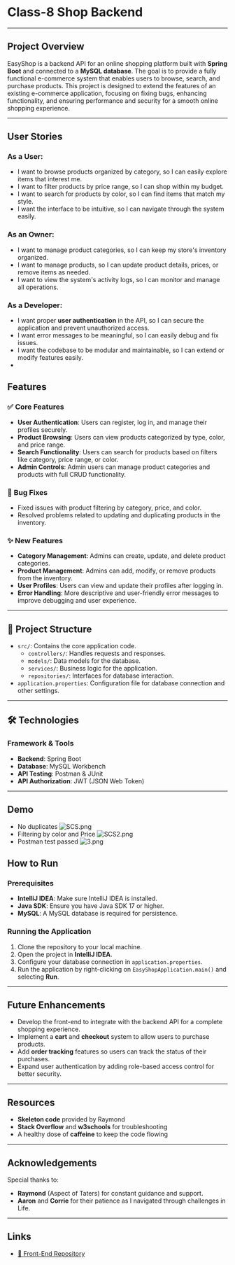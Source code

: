 # Class-8 Shop Backend

---

## Project Overview

EasyShop is a backend API for an online shopping platform built with **Spring Boot** and connected to a **MySQL database**. The goal is to provide a fully functional e-commerce system that enables users to browse, search, and purchase products. This project is designed to extend the features of an existing e-commerce application, focusing on fixing bugs, enhancing functionality, and ensuring performance and security for a smooth online shopping experience.

---
## User Stories

### As a **User**:
- I want to browse products organized by category, so I can easily explore items that interest me.
- I want to filter products by price range, so I can shop within my budget.
- I want to search for products by color, so I can find items that match my style.
- I want the interface to be intuitive, so I can navigate through the system easily.

### As an **Owner**:
- I want to manage product categories, so I can keep my store's inventory organized.
- I want to manage products, so I can update product details, prices, or remove items as needed.
- I want to view the system's activity logs, so I can monitor and manage all operations.

### As a **Developer**:
- I want proper **user authentication** in the API, so I can secure the application and prevent unauthorized access.
- I want error messages to be meaningful, so I can easily debug and fix issues.
- I want the codebase to be modular and maintainable, so I can extend or modify features easily.
- 
## Features

### ✅ **Core Features**
- **User Authentication**: Users can register, log in, and manage their profiles securely.
- **Product Browsing**: Users can view products categorized by type, color, and price range.
- **Search Functionality**: Users can search for products based on filters like category, price range, or color.
- **Admin Controls**: Admin users can manage product categories and products with full CRUD functionality.

### 🐞 **Bug Fixes**
- Fixed issues with product filtering by category, price, and color.
- Resolved problems related to updating and duplicating products in the inventory.

### ✨ **New Features**
- **Category Management**: Admins can create, update, and delete product categories.
- **Product Management**: Admins can add, modify, or remove products from the inventory.
- **User Profiles**: Users can view and update their profiles after logging in.
- **Error Handling**: More descriptive and user-friendly error messages to improve debugging and user experience.

---

## 📂 Project Structure

- `src/`: Contains the core application code.
    - `controllers/`: Handles requests and responses.
    - `models/`: Data models for the database.
    - `services/`: Business logic for the application.
    - `repositories/`: Interfaces for database interaction.
- `application.properties`: Configuration file for database connection and other settings.

---

## 🛠️ Technologies

### **Framework & Tools**
- **Backend**: Spring Boot
- **Database**: MySQL Workbench
- **API Testing**: Postman & JUnit
- **API Authorization**: JWT (JSON Web Token)

---
## Demo
- No duplicates
![SCS.png](..%2F..%2F..%2F..%2F..%2FBACKGROUNDLESS%2FNew%20folder%2FSCS.png)
- Filtering by color and Price
![SCS2.png](..%2F..%2F..%2F..%2F..%2FBACKGROUNDLESS%2FNew%20folder%2FSCS2.png)
- Postman test passed
![3.png](..%2F..%2F..%2F..%2F..%2FBACKGROUNDLESS%2FNew%20folder%2F3.png)

## How to Run

### Prerequisites
- **IntelliJ IDEA**: Make sure IntelliJ IDEA is installed.
- **Java SDK**: Ensure you have Java SDK 17 or higher.
- **MySQL**: A MySQL database is required for persistence.

### Running the Application
1. Clone the repository to your local machine.
2. Open the project in **IntelliJ IDEA**.
3. Configure your database connection in `application.properties`.
4. Run the application by right-clicking on `EasyShopApplication.main()` and selecting **Run**.

---

## Future Enhancements
- Develop the front-end to integrate with the backend API for a complete shopping experience.
- Implement a **cart** and **checkout** system to allow users to purchase products.
- Add **order tracking** features so users can track the status of their purchases.
- Expand user authentication by adding role-based access control for better security.

---

## Resources

- **Skeleton code** provided by Raymond
- **Stack Overflow** and **w3schools** for troubleshooting
- A healthy dose of **caffeine** to keep the code flowing

---

## Acknowledgements

Special thanks to:

- **Raymond** (Aspect of Taters) for constant guidance and support.
- **Aaron** and **Corrie** for their patience as I navigated through challenges in Life.

---

## Links

- [🔗 Front-End Repository](https://github.com/albacarmen/Frontendshop.git)

